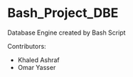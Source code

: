 # Bash_Project_DBE
Database Engine created by Bash Script

Contributors: 
- Khaled Ashraf
- Omar Yasser
